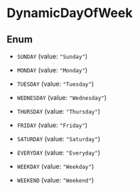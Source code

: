 

# DynamicDayOfWeek

## Enum


* `SUNDAY` (value: `"Sunday"`)

* `MONDAY` (value: `"Monday"`)

* `TUESDAY` (value: `"Tuesday"`)

* `WEDNESDAY` (value: `"Wednesday"`)

* `THURSDAY` (value: `"Thursday"`)

* `FRIDAY` (value: `"Friday"`)

* `SATURDAY` (value: `"Saturday"`)

* `EVERYDAY` (value: `"Everyday"`)

* `WEEKDAY` (value: `"Weekday"`)

* `WEEKEND` (value: `"Weekend"`)



